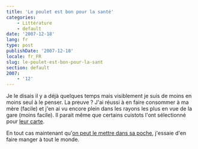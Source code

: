 ```yaml
---
title: 'Le poulet est bon pour la santé'
categories:
    - Littérature
    - default
date: '2007-12-18'
lang: fr
type: post
publishDate: '2007-12-18'
locale: fr_FR
slug: le-poulet-est-bon-pour-la-sant
section: default
2007:
    - '12'
---
```


Je le disais il y a déjà quelques temps mais visiblement je suis de moins en moins seul à le penser. La preuve&nbsp;? J'ai réussi à en faire consommer à ma mère (facile) et j'en ai vu encore plein dans les rayons les plus en vue de la gare (moins facile). Il parait même que certains cuistots l'ont sélectionné pour [leur carte](http://police.etc.over-blog.net/article-14580115.html).

En tout cas maintenant qu'[on peut le mettre dans sa poche](http://police.etc.over-blog.net/article-13406034.html), j'essaie d'en faire manger à tout le monde.